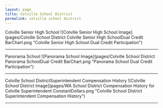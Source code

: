```yaml
---
layout: page
title: Colville School District
permalink: colville school district
---
```



Colville Senior High School
![Colville Senior High School Image](pages/Colville School District Colville Senior High SchoolDual Credit BarChart.png "Colville Senior High School Dual Credit Participation")

___

Panorama School
![Panorama School Image](pages/Colville School District Panorama SchoolDual Credit BarChart.png "Panorama School Dual Credit Participation")

___

Colville School DistrictSuperintendent Compensation History
![Colville School District Image](pages/WA School District Compensation History for Colville Superintendent ConstantDollars.png "Colville School District Superintendent Compensation History")

___

